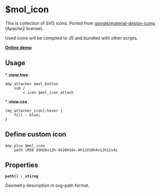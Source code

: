 # $mol_icon

This is collection of SVG icons. Ported from [google/material-design-icons](https://github.com/google/material-design-icons) (Apache2 license).

Used icons will be compiled to JS and bundled with other scripts.

**[Online demo](https://eigenmethod.github.io/mol/#demo=mol_icon_demo)**

## Usage

***.view.tree**

```tree
$my_attacher $mol_button
	sub /
		< icon $mol_icon_attach
```

***.view.css**

```
[my_attacher_icon]:hover {
	fill : blue;
}
```

## Define custom icon

```
$my_plus $mol_icon
	path \M38 26H26v12h-4V26H10v-4h12V10h4v12h12v4z
```

## Properties

**`path() : stirng`**

Geometry description in svg-path format.
